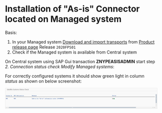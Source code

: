 # Installation of "As-is" Connector located on Managed system

Basis:

1. In your Managed system [Download and import transports](/inst/step-1.md) from [Product release page](https://github.com/fioritracker/asis-man/releases) Release `2020FPS01`
2. Check if the Managed system is available from Central system 

On Central system using SAP Gui transaction **ZNYPEASISADMIN** start step *2. Connection status check Modify Managed systems*:

For correctly configured systems it should show green light in column *status* as shown on below screenshot:

![](res/connection-status.png)